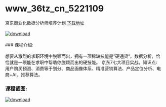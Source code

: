 # www_36tz_cn_5221109
京东商业化数据分析师培养计划
[下载地址](http://www.36tz.cn/article/5221109 "下载地址")
<br/></br>[![download](http://36tz.cn/muke_img/2021_09_1-34-300x191.png "下载地址")](http://www.36tz.cn/article/5221109 "下载地址")
<br/></br>### 课程介绍:<br/></br>想要从激烈的求职环境中脱颖而出，拥有一项稀缺技能是”硬通货“。数据分析，恰恰就是一项能在求职中帮助你脱颖而出的硬技能。
京东7七大项目实战。知识点: 用户购买预测、消费等于划分、商品画像体系、精准营销算法、产品定位分析、电商+AI、推荐算法。

### 课程截图:
[![download](http://36tz.cn/muke_img/2021_09_2-31.png "下载地址")](http://www.36tz.cn/article/5221109 "下载地址")
